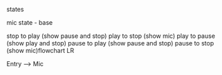

states

mic state - base

stop to play (show pause and stop)
play to stop (show mic)
play to pause (show play and stop)
pause to play (show pause and stop)
pause to stop (show mic)flowchart LR


Entry --> Mic
